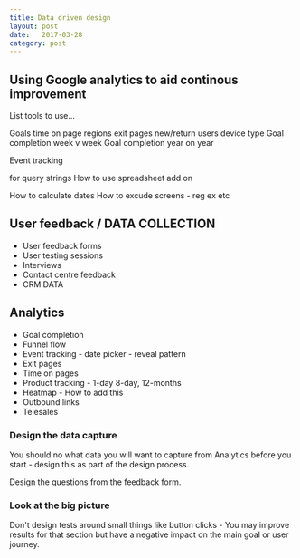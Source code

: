 ```yaml
---
title: Data driven design
layout: post
date:   2017-03-28
category: post
---
```



## Using Google analytics to aid continous improvement

List tools to use...

Goals
time on page
regions
exit pages
new/return users
device type
Goal completion week v week
Goal completion year on year

Event tracking

 for query strings
How to use spreadsheet add on

How to calculate dates
How to excude screens - reg ex etc



## User feedback / DATA COLLECTION
  - User feedback forms
  - User testing sessions
  - Interviews
  - Contact centre feedback
  - CRM DATA

## Analytics

 - Goal completion
 - Funnel flow
 - Event tracking - date picker - reveal pattern
 - Exit pages
 - Time on pages
 - Product tracking - 1-day 8-day, 12-months
 - Heatmap - How to add this
 - Outbound links
 - Telesales


### Design the data capture

You should no what data you will want to capture from Analytics before you start - design this as part of the design process.

Design the questions from the feedback form.


### Look at the big picture

Don't design tests around small things like button clicks  - You may improve results for that section but have a negative impact on the main goal or user journey.
